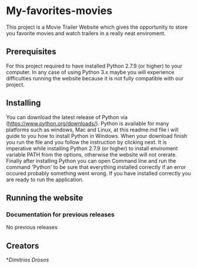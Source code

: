 # My-favorites-movies

This project is a Movie Trailer Website which gives the opportunity to store you favorite movies and watch trailers in a really neat enviroment.

## Prerequisites

For this project required to have installed Python 2.7.9 (or higher) to your computer. In any case of using Python 3.x maybe you will experience difficulties running the website because it is not fully compatible with our project.

## Installing 

You can download the latest release of Python via (https://www.python.org/downloads/). Python is available for many platforms such as windows, Mac and Linux, at this readme.md file i will guide to you how to install Python in Windows. When your download finish you run the file and you follow the instruction by clicking next. It is imperative while installing Python 2.7.9 (or higher) to install enviroment variable PATH from the options, otherwise the website will not orerate. Finally after installing Python you can open Command line and run the command 'Python' to be sure that everything installed correctly if an error occured probably something went wrong. If you have installed correctly you are ready to run the application.

## Running the website



### Documentation for previous releases

No previous releases

## Creators

**Dimitrios Drosos*
